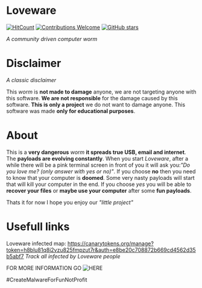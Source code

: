 # Loveware
[![HitCount](http://hits.dwyl.com/The_G0df@ther/Loveware.svg)](http://hits.dwyl.com/The_G0df@ther/Loveware)
[![Contributions Welcome](https://img.shields.io/badge/contributions-welcome-red.svg?style=round)](https://github.com/TheG0df2ther/Loveware/issues/1)
[![GitHub stars](https://img.shields.io/github/stars/TheG0df2ther/Loveware.svg?style=social&label=Star&maxAge=2592000)](https://github.com/TheG0df2ther/Loveware/stargazers)




*A community driven computer worm*



# Disclaimer
*A classic disclaimer*

This *worm* is **not made to damage** anyone, we are not targeting anyone with this
software.
**We are not responsible** for the damage caused by this software.
**This is only a project** we do not want to damage anyone.
This software was made **only for educational purposes**.

# About
This is a **very dangerous** *worm* **it spreads true USB, email and internet**.
The **payloads are evolving constantly**. When you start *Loveware*, after a while there will be a pink terminal screen in front of you
it will ask you:*"Do you love me? (only answer with yes or no)"*.
If you choose **no** then you need to know that your computer is **doomed**.
Some very nasty payloads will start that will kill your computer in the end.
If you choose *yes* you will be able to **recover your files** or **maybe use your
computer** after some **fun payloads**.

Thats it for now I hope you enjoy our *"little project"*

# Usefull links

Loveware infected map: https://canarytokens.org/manage?token=h8blu81q8j2vzu825fmpzut7r&auth=e8be20c708872b669cd4562d35b5abf7
*Track all infected by Loveware people*






FOR MORE INFORMATION GO ![HERE](https://github.com/TheG0df2ther/Loveware/wiki)

#CreateMalwareForFunNotProfit
